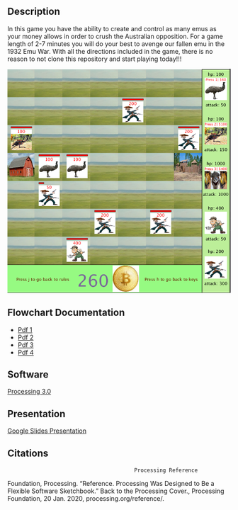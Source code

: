 ## Description

In this game you have the ability to create and control as many emus as your money allows in order to crush the Australian opposition. For a game length of 2-7 minutes you will do your best to avenge our fallen emu in the 1932 Emu War. With all the directions included in the game, there is no reason to not clone this repository and start playing today!!!

![](https://github.com/UCHMS19-20/Emu-vs-Aussies-Final-Project/blob/master/src/Game/images/githubPics/australia.PNG)

## Flowchart Documentation

* [Pdf 1](https://drive.google.com/open?id=1rObclx6P0r5jRFmUwcQHYmUX3CU7Ni5Z)
* [Pdf 2](https://drive.google.com/open?id=1hFc-BfnScJcWXXmzS8rDYVOgz2lavI5_)
* [Pdf 3](https://drive.google.com/open?id=1TksdHxATcrVc76VenGnvHsKnQnSeelyQ)
* [Pdf 4](https://drive.google.com/open?id=1Q0k7u0n-DAEGZIc0NKlha4B9swSim9oQ)

## Software

[Processing 3.0](https://processing.org/)

## Presentation

[Google Slides Presentation](https://docs.google.com/presentation/d/11U6dr_lXbHed6D9oWMzAKcVEqZwlfeePmL3G6uicWGU/edit?usp=sharing)

## Citations
                                            Processing Reference

Foundation, Processing. “Reference. Processing Was Designed to Be a Flexible Software Sketchbook.” Back to the Processing Cover.,             Processing Foundation, 20 Jan. 2020, processing.org/reference/.
